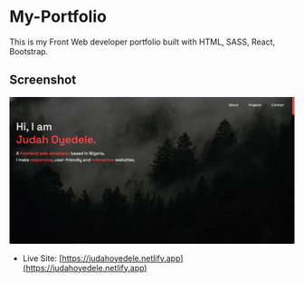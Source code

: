 # My-Portfolio
This is my Front Web developer portfolio built with HTML, SASS, React, Bootstrap.

## Screenshot

![](./screenshot.PNG)

- Live Site: [https://judahoyedele.netlify.app](https://judahoyedele.netlify.app)
